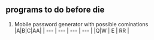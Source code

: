 
## programs to do before die
1. Mobile password generator with possible cominations  
   |A|B|C|AA|
| --- | --- | --- | --- |
|Q|W   |    E | RR     |
   
